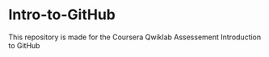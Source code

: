 # Intro-to-GitHub
This repository is made for the Coursera Qwiklab Assessement Introduction to GitHub
